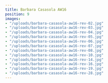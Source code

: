 ```yaml
---
title: Barbara Casasola AW16
position: 9
images:
- "/uploads/barbara-casasola-aw16-rev-02.jpg"
- "/uploads/barbara-casasola-aw16-rev-03.jpg"
- "/uploads/barbara-casasola-aw16-rev-04.jpg"
- "/uploads/barbara-casasola-aw16-rev-05.jpg"
- "/uploads/barbara-casasola-aw16-rev-06.jpg"
- "/uploads/barbara-casasola-aw16-rev-07.jpg"
- "/uploads/barbara-casasola-aw16-rev-08.jpg"
- "/uploads/barbara-casasola-aw16-rev-10.jpg"
- "/uploads/barbara-casasola-aw16-rev-14.jpg"
- "/uploads/barbara-casasola-aw16-rev-16.jpg"
- "/uploads/barbara-casasola-aw16-rev-19.jpg"
- "/uploads/barbara-casasola-aw16-rev-28.jpg"
---
```


